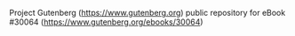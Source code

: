 Project Gutenberg (https://www.gutenberg.org) public repository for eBook #30064 (https://www.gutenberg.org/ebooks/30064)

